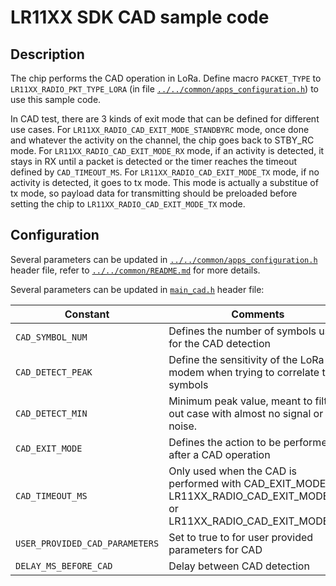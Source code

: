 # LR11XX SDK CAD sample code

## Description

The chip performs the CAD operation in LoRa. Define macro `PACKET_TYPE` to `LR11XX_RADIO_PKT_TYPE_LORA` (in file [`../../common/apps_configuration.h`](../../common/apps_configuration.h)) to use this sample code.

In CAD test, there are 3 kinds of exit mode that can be defined for different use cases. For `LR11XX_RADIO_CAD_EXIT_MODE_STANDBYRC` mode, once done and whatever the activity on the channel, the chip goes back to STBY_RC mode. For `LR11XX_RADIO_CAD_EXIT_MODE_RX` mode, if an activity is detected, it stays in RX until a packet is detected or the timer reaches the timeout defined by `CAD_TIMEOUT_MS`. For `LR11XX_RADIO_CAD_EXIT_MODE_TX` mode, if no activity is detected, it goes to tx mode. This mode is actually a substitue of tx mode, so payload data for transmitting should be preloaded before setting the chip to `LR11XX_RADIO_CAD_EXIT_MODE_TX` mode.

## Configuration

Several parameters can be updated in [`../../common/apps_configuration.h`](../../common/apps_configuration.h) header file, refer to [`../../common/README.md`](../../common/README.md) for more details.

Several parameters can be updated in [`main_cad.h`](main_cad.h) header file:

| Constant                       | Comments                                                                                                                |
| ------------------------------ | ----------------------------------------------------------------------------------------------------------------------- |
| `CAD_SYMBOL_NUM`               | Defines the number of symbols used for the CAD detection                                                                |
| `CAD_DETECT_PEAK`              | Define the sensitivity of the LoRa modem when trying to correlate to symbols                                            |
| `CAD_DETECT_MIN`               | Minimum peak value, meant to filter out case with almost no signal or noise.                                            |
| `CAD_EXIT_MODE`                | Defines the action to be performed after a CAD operation                                                                |
| `CAD_TIMEOUT_MS`               | Only used when the CAD is performed with CAD_EXIT_MODE = LR11XX_RADIO_CAD_EXIT_MODE_RX or LR11XX_RADIO_CAD_EXIT_MODE_TX |
| `USER_PROVIDED_CAD_PARAMETERS` | Set to true to for user provided parameters for CAD                                                                     |
| `DELAY_MS_BEFORE_CAD`          | Delay between CAD detection                                                                                             |
